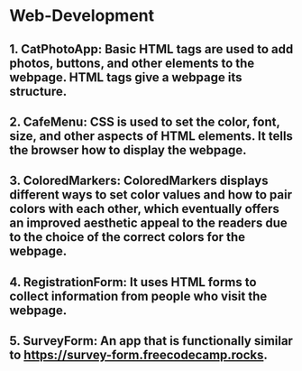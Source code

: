 # Web-Development

## 1. CatPhotoApp: Basic HTML tags are used to add photos, buttons, and other elements to the webpage. HTML tags give a webpage its structure. 
## 2. CafeMenu: CSS is used to set the color, font, size, and other aspects of HTML elements. It tells the browser how to display the webpage. 
## 3. ColoredMarkers: ColoredMarkers displays different ways to set color values and how to pair colors with each other, which eventually offers an improved aesthetic appeal to the readers due to the choice of the correct colors for the webpage. 
## 4. RegistrationForm: It uses HTML forms to collect information from people who visit the webpage.
## 5. SurveyForm: An app that is functionally similar to https://survey-form.freecodecamp.rocks.
